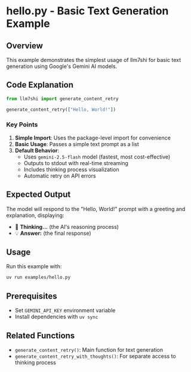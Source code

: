 # hello.py - Basic Text Generation Example

## Overview

This example demonstrates the simplest usage of llm7shi for basic text generation using Google's Gemini AI models.

## Code Explanation

```python
from llm7shi import generate_content_retry

generate_content_retry(["Hello, World!"])
```

### Key Points

1. **Simple Import**: Uses the package-level import for convenience
2. **Basic Usage**: Passes a simple text prompt as a list
3. **Default Behavior**: 
   - Uses `gemini-2.5-flash` model (fastest, most cost-effective)
   - Outputs to stdout with real-time streaming
   - Includes thinking process visualization
   - Automatic retry on API errors

## Expected Output

The model will respond to the "Hello, World!" prompt with a greeting and explanation, displaying:
- 🤔 **Thinking...** (the AI's reasoning process)
- 💡 **Answer:** (the final response)

## Usage

Run this example with:

```bash
uv run examples/hello.py
```

## Prerequisites

- Set `GEMINI_API_KEY` environment variable
- Install dependencies with `uv sync`

## Related Functions

- `generate_content_retry()`: Main function for text generation
- `generate_content_retry_with_thoughts()`: For separate access to thinking process